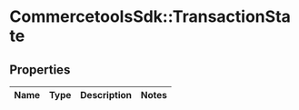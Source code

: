 # CommercetoolsSdk::TransactionState

## Properties
Name | Type | Description | Notes
------------ | ------------- | ------------- | -------------

